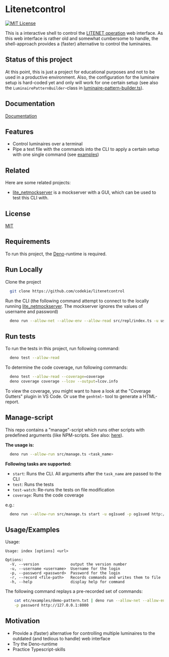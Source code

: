 # Litenetcontrol

[![MIT License](https://img.shields.io/badge/License-MIT-green.svg)](https://choosealicense.com/licenses/mit/)

This is a interactive shell to control the [LITENET operation](https://www.zumtobel.com/com-en/products/litenet.html#Operating%20software%20(running%20on%20network%20PC))
web interface. As this web interface is rather old and somewhat cumbersome to handle, the shell-approach provides a
(faster) alternative to control the luminaires.


## Status of this project

At this point, this is just a project for educational purposes and not to be used in a productive environment. Also, the
configuration for the luminaire setup is hard-coded yet and only will work for one certain setup
(see also the `LuminairePatternBuilder`-class in
[luminaire-pattern-builder.ts](src/lighting/luminaire-pattern-builder.ts)).


## Documentation

[Documentation](docs/index.md)


## Features

- Control luminaires over a terminal
- Pipe a text file with the commands into the CLI to apply a certain setup with one single command
  (see [examples](etc/examples))


## Related

Here are some related projects:

- [lite_netmockserver](https://github.com/codekie/litenet_mockserver) is a mockserver with a GUI, which can be used
  to test this CLI with.


## License

[MIT](https://choosealicense.com/licenses/mit/)


## Requirements

To run this project, the [Deno](https://deno.land/)-runtime is required.


## Run Locally

Clone the project

```bash
  git clone https://github.com/codekie/litenetcontrol
```

Run the CLI (the following command attempt to connect to the locally running
[lite_netmockserver](https://github.com/codekie/litenet_mockserver). The mockserver ignores the values of username and
password)

```bash
  deno run --allow-net --allow-env --allow-read src/repl/index.ts -u username -p password http://127.0.0.1:8000
```

## Run tests

To run the tests in this project, run following command:

```bash
  deno test --allow-read
```

To determine the code coverage, run following commands:

```bash
  deno test --allow-read --coverage=coverage
  deno coverage coverage --lcov --output=lcov.info
```

To view the coverage, you might want to have a look at the "Coverage Gutters" plugin in VS Code. Or use the `genhtml`-
tool to generate a HTML-report.


## Manage-script

This repo contains a "manage"-script which runs other scripts with predefined arguments (like NPM-scripts. See also: 
[here](https://dev.to/alexmercedcoder/creating-deno-scripts-like-node-npm-scripts-4350)).

**The usage is:**

```bash
  deno run --allow-run src/manage.ts <task_name>
```

**Following tasks are supported:**

- `start`: Runs the CLI. All arguments after the `task_name` are passed to the CLI
- `test`: Runs the tests
- `test-watch`: Re-runs the tests on file modification
- `coverage`: Runs the code coverage

e.g.:

```bash
  deno run --allow-run src/manage.ts start -u og1sued -p og1sued http://127.0.0.1:8000
```


## Usage/Examples

Usage:

```
Usage: index [options] <url>

Options:
  -V, --version              output the version number
  -u, --username <username>  Username for the login
  -p, --password <password>  Password for the login
  -r, --record <file-path>   Records commands and writes them to file
  -h, --help                 display help for command
```

The following command replays a pre-recorded set of commands:

```bash
    cat etc/examples/demo-pattern.txt | deno run --allow-net --allow-env --allow-read src/repl/index.ts -u username \
    -p password http://127.0.0.1:8000
```

## Motivation

- Provide a (faster) alternative for controlling multiple luminaires to the outdated (and tedious to handle) web
  interface
- Try the Deno-runtime
- Practice Typescript-skills
